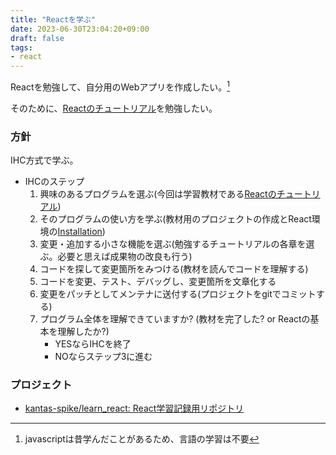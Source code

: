 ```yaml
---
title: "Reactを学ぶ"
date: 2023-06-30T23:04:20+09:00
draft: false
tags:
- react
---
```


Reactを勉強して、自分用のWebアプリを作成したい。[^1]

そのために、[Reactのチュートリアル](https://react.dev/learn)を勉強したい。

<!--more-->

### 方針

IHC方式で学ぶ。

- IHCのステップ
  1. 興味のあるプログラムを選ぶ(今回は学習教材である[Reactのチュートリアル](https://react.dev/learn))
  2. そのプログラムの使い方を学ぶ(教材用のプロジェクトの作成とReact環境の[Installation](https://react.dev/learn/installation))
  3. 変更・追加する小さな機能を選ぶ(勉強するチュートリアルの各章を選ぶ。必要と思えば成果物の改良も行う)
  4. コードを探して変更箇所をみつける(教材を読んでコードを理解する)
  5. コードを変更、テスト、デバッグし、変更箇所を文章化する
  6. 変更をパッチとしてメンテナに送付する(プロジェクトをgitでコミットする)
  7. プログラム全体を理解できていますか? (教材を完了した? or Reactの基本を理解したか?)
     - YESならIHCを終了
     - NOならステップ3に進む

### プロジェクト

- [kantas-spike/learn_react: React学習記録用リポジトリ](https://github.com/kantas-spike/learn_react)

[^1]: javascriptは昔学んだことがあるため、言語の学習は不要